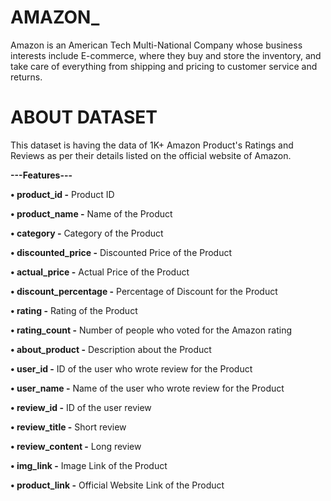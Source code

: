 # AMAZON_
Amazon is an American Tech Multi-National Company whose business interests include E-commerce, where they buy and store the inventory, and take care of everything from shipping and pricing to customer service and returns.


# ABOUT DATASET
This dataset is having the data of 1K+ Amazon Product's Ratings and Reviews as per their details listed on the official website of Amazon.

**---Features---**

**•	product_id -** Product ID

**•	product_name -** Name of the Product

**•	category -** Category of the Product

**•	discounted_price -** Discounted Price of the Product

**•	actual_price -** Actual Price of the Product

**•	discount_percentage -** Percentage of Discount for the Product

**•	rating -** Rating of the Product

**•	rating_count -** Number of people who voted for the Amazon rating

**•	about_product -** Description about the Product

**•	user_id -** ID of the user who wrote review for the Product

**•	user_name -** Name of the user who wrote review for the Product

**•	review_id -** ID of the user review

**•	review_title -** Short review

**•	review_content -** Long review

**•	img_link -** Image Link of the Product

**•	product_link -** Official Website Link of the Product
